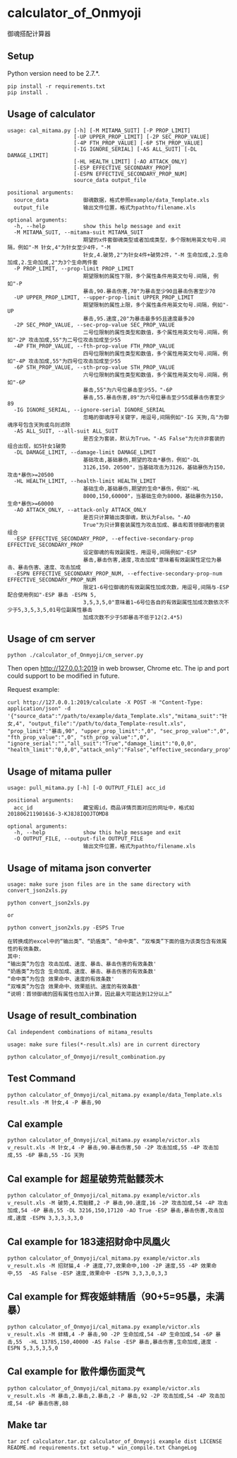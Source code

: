 # calculator\_of\_Onmyoji

御魂搭配计算器

## Setup

Python version need to be 2.7.*.

```
pip install -r requirements.txt
pip install .
```


## Usage of calculator

```
usage: cal_mitama.py [-h] [-M MITAMA_SUIT] [-P PROP_LIMIT]
                     [-UP UPPER_PROP_LIMIT] [-2P SEC_PROP_VALUE]
                     [-4P FTH_PROP_VALUE] [-6P STH_PROP_VALUE]
                     [-IG IGNORE_SERIAL] [-AS ALL_SUIT] [-DL DAMAGE_LIMIT]
                     [-HL HEALTH_LIMIT] [-AO ATTACK_ONLY]
                     [-ESP EFFECTIVE_SECONDARY_PROP]
                     [-ESPN EFFECTIVE_SECONDARY_PROP_NUM]
                     source_data output_file

positional arguments:
  source_data           御魂数据，格式参照example/data_Template.xls
  output_file           输出文件位置，格式为pathto/filename.xls

optional arguments:
  -h, --help            show this help message and exit
  -M MITAMA_SUIT, --mitama-suit MITAMA_SUIT
                        期望的x件套御魂类型或者加成类型，多个限制用英文句号.间隔，例如"-M 针女,4"为针女至少4件，"-M
                        针女,4.破势,2"为针女4件+破势2件，"-M 生命加成,2.生命加成,2.生命加成,2"为3个生命两件套
  -P PROP_LIMIT, --prop-limit PROP_LIMIT
                        期望限制的属性下限，多个属性条件用英文句号.间隔, 例如"-P
                        暴击,90.暴击伤害,70"为暴击至少90且暴击伤害至少70
  -UP UPPER_PROP_LIMIT, --upper-prop-limit UPPER_PROP_LIMIT
                        期望限制的属性上限，多个属性条件用英文句号.间隔，例如"-UP
                        暴击,95.速度,20"为暴击最多95且速度最多20
  -2P SEC_PROP_VALUE, --sec-prop-value SEC_PROP_VALUE
                        二号位限制的属性类型和数值，多个属性用英文句号.间隔，例如"-2P 攻击加成,55"为二号位攻击加成至少55
  -4P FTH_PROP_VALUE, --fth-prop-value FTH_PROP_VALUE
                        四号位限制的属性类型和数值，多个属性用英文句号.间隔，例如"-4P 攻击加成,55"为四号位攻击加成至少55
  -6P STH_PROP_VALUE, --sth-prop-value STH_PROP_VALUE
                        六号位限制的属性类型和数值，多个属性用英文句号.间隔，例如"-6P
                        暴击,55"为六号位暴击至少55，"-6P
                        暴击,55.暴击伤害,89"为六号位暴击至少55或暴击伤害至少89
  -IG IGNORE_SERIAL, --ignore-serial IGNORE_SERIAL
                        忽略的御魂序号关键字，用逗号,间隔例如"-IG 天狗,鸟"为御魂序号包含天狗或鸟则滤除
  -AS ALL_SUIT, --all-suit ALL_SUIT
                        是否全为套装，默认为True。"-AS False"为允许非套装的组合出现，如5针女1破势
  -DL DAMAGE_LIMIT, --damage-limit DAMAGE_LIMIT
                        基础攻击,基础暴伤,期望的攻击*暴伤，例如"-DL
                        3126,150，20500"，当基础攻击为3126，基础暴伤为150，攻击*暴伤>=20500
  -HL HEALTH_LIMIT, --health-limit HEALTH_LIMIT
                        基础生命,基础暴伤,期望的生命*暴伤，例如"-HL
                        8000,150,60000"，当基础生命为8000，基础暴伤为150，生命*暴伤>=60000
  -AO ATTACK_ONLY, --attack-only ATTACK_ONLY
                        是否只计算输出类御魂，默认为False。"-AO
                        True"为只计算套装属性为攻击加成、暴击和首领御魂的套装组合
  -ESP EFFECTIVE_SECONDARY_PROP, --effective-secondary-prop EFFECTIVE_SECONDARY_PROP
                        设定御魂的有效副属性，用逗号,间隔例如"-ESP
                        暴击,暴击伤害,速度,攻击加成"意味着有效副属性定位为暴击、暴击伤害、速度、攻击加成
  -ESPN EFFECTIVE_SECONDARY_PROP_NUM, --effective-secondary-prop-num EFFECTIVE_SECONDARY_PROP_NUM
                        限定1-6号位御魂的有效副属性加成次数，用逗号,间隔与-ESP配合使用例如"-ESP 暴击 -ESPN 5,
                        3,5,3,5,0"意味着1~6号位各自的有效副属性加成次数依次不少于5,3,5,3,5,01号位副属性暴击
                        加成次数不少于5即暴击不低于12(2.4*5)
```

## Usage of cm server

```
python ./calculator_of_Onmyoji/cm_server.py
```

Then open http://127.0.0.1:2019 in web browser, Chrome etc. The ip and port could support to be modified in future.

Request example:
```
curl http://127.0.0.1:2019/calculate -X POST -H "Content-Type: application/json" -d '{"source_data":"/path/to/example/data_Template.xls","mitama_suit":"针女,4", "output_file":"/path/to/data_Template-result.xls", "prop_limit":"暴击,90", "upper_prop_limit":",0", "sec_prop_value":",0", "fth_prop_value":",0", "sth_prop_value":",0", "ignore_serial":"","all_suit":"True","damage_limit":"0,0,0", "health_limit":"0,0,0","attack_only":"False","effective_secondary_prop":"","effective_secondary_prop_num":""}'
```


## Usage of mitama puller

```
usage: pull_mitama.py [-h] [-O OUTPUT_FILE] acc_id

positional arguments:
  acc_id                藏宝阁id，商品详情页面对应的网址中，格式如201806211901616-3-KJ8J8IQOJTOMD8

optional arguments:
  -h, --help            show this help message and exit
  -O OUTPUT_FILE, --output-file OUTPUT_FILE
                        输出文件位置，格式为pathto/filename.xls
```

## Usage of mitama json converter

```
usage: make sure json files are in the same directory with convert_json2xls.py

python convert_json2xls.py

or

python convert_json2xls.py -ESPS True
```

```
在转换成的excel中的“输出类”、“奶盾类”、“命中类”、“双堆类”下面的值为该类包含有效属性的有效条数，
其中:
“输出类”为包含 攻击加成、速度、暴击、暴击伤害的有效条数'
“奶盾类”为包含 生命加成、速度、暴击、暴击伤害的有效条数'
“命中类”为包含 效果命中、速度的有效条数'
“双堆类”为包含 效果命中、效果抵抗、速度的有效条数'
“说明：首领御魂的固有属性也加入计算，因此最大可能达到12分以上”
```

## Usage of result\_combination

```
Cal independent combinations of mitama_results

usage: make sure files(*-result.xls) are in current directory

python calculator_of_Onmyoji/result_combination.py
```

## Test Command
```python calculator_of_Onmyoji/cal_mitama.py example/data_Template.xls result.xls -M 针女,4 -P 暴击,90```

## Cal example
```python calculator_of_Onmyoji/cal_mitama.py example/victor.xls v_result.xls -M 针女,4 -P 暴击,90.暴击伤害,50 -2P 攻击加成,55 -4P 攻击加成,55 -6P 暴击,55 -IG 天狗```

## Cal example for 超星破势荒骷髅茨木
```python calculator_of_Onmyoji/cal_mitama.py example/victor.xls v_result.xls -M 破势,4.荒骷髅,2 -P 暴击,90.速度,16 -2P 攻击加成,54 -4P 攻击加成,54 -6P 暴击,55 -DL 3216,150,17120 -AO True -ESP 暴击,暴击伤害,攻击加成,速度 -ESPN 3,3,3,3,3,0```

## Cal example for 183速招财命中凤凰火
```python calculator_of_Onmyoji/cal_mitama.py example/victor.xls v_result.xls -M 招财猫,4 -P 速度,77,效果命中,100 -2P 速度,55 -4P 效果命中,55  -AS False -ESP 速度,效果命中 -ESPN 3,3,3,0,3,3```

## Cal example for 辉夜姬蚌精盾（90+5=95暴，未满暴）
```python calculator_of_Onmyoji/cal_mitama.py example/victor.xls v_result.xls -M 蚌精,4 -P 暴击,90 -2P 生命加成,54 -4P 生命加成,54 -6P 暴击,55  -HL 13785,150,40000 -AS False -ESP 暴击,暴击伤害,生命加成,速度 -ESPN 5,3,5,3,5,0```

## Cal example for 散件爆伤面灵气
```python calculator_of_Onmyoji/cal_mitama.py example/victor.xls v_result.xls -M 暴击,2.暴击,2.暴击,2 -P 暴击,92 -2P 攻击加成,54 -4P 攻击加成,54 -6P 暴击伤害,88```

## Make tar
```tar zcf calculator.tar.gz calculator_of_Onmyoji example dist LICENSE README.md requirements.txt setup.* win_compile.txt ChangeLog```

